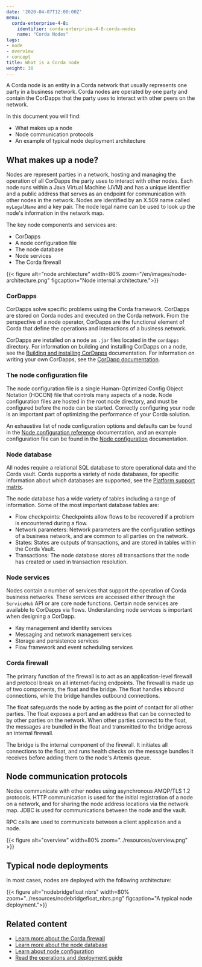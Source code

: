 ```yaml
---
date: '2020-04-07T12:00:00Z'
menu:
  corda-enterprise-4-8:
    identifier: corda-enterprise-4-8-corda-nodes
    name: "Corda Nodes"
tags:
- node
- overview
- concept
title: What is a Corda node
weight: 30
---
```


A Corda node is an entity in a Corda network that usually represents one party in a business network. Corda nodes are operated by one party and contain the CorDapps that the party uses to interact with other peers on the network.

In this document you will find:

* What makes up a node
* Node communication protocols
* An example of typical node deployment architecture

## What makes up a node?

Nodes are represent parties in a network, hosting and managing the operation of all CorDapps the party uses to interact with other nodes. Each node runs within a Java Virtual Machine (JVM) and has a unique identifier and a public address that serves as an endpoint for communication with other nodes in the network. Nodes are identified by an X.509 name called `myLegalName` and a key pair. The node legal name can be used to look up the node's information in the network map.

The key node components and services are:

* CorDapps
* A node configuration file
* The node database
* Node services
* The Corda firewall


{{< figure alt="node architecture" width=80% zoom="/en/images/node-architecture.png" figcaption="Node internal architecture.">}}

### CorDapps

CorDapps solve specific problems using the Corda framework. CorDapps are stored on Corda nodes and executed on the Corda network. From the perspective of a node operator, CorDapps are the functional element of Corda that define the operations and interactions of a business network.

CorDapps are installed on a node as `.jar` files located in the `cordapps` directory. For information on building and installing CorDapps on a node, see the [Building and installing CorDapps](../cordapps/cordapp-build-systems.md/) documentation. For information on writing your own CorDapps, see the [CorDapp documentation](../cordapps/cordapp-overview.md/).

### The node configuration file

The node configuration file is a single Human-Optimized Config Object Notation (HOCON) file that controls many aspects of a node. Node configuration files are hosted in the root node directory, and must be configured before the node can be started. Correctly configuring your node is an important part of optimizing the performance of your Corda solution.

An exhaustive list of node configuration options and defaults can be found in the [Node configuration reference](setup/corda-configuration-fields.md/) documentation, and an example configuration file can be found in the [Node configuration](setup/corda-configuration-file.md/) documentation.

### Node database

All nodes require a relational SQL database to store operational data and the Corda vault. Corda supports a variety of node databases, for specific information about which databases are supported, see the [Platform support matrix](../platform-support-matrix.md/).

The node database has a wide variety of tables including a range of information. Some of the most important database tables are:

* Flow checkpoints: Checkpoints allow flows to be recovered if a problem is encountered during a flow.
* Network parameters: Network parameters are the configuration settings of a business network, and are common to all parties on the network.
* States: States are outputs of transactions, and are stored in tables within the Corda Vault.
* Transactions: The node database stores all transactions that the node has created or used in transaction resolution.

### Node services

Nodes contain a number of services that support the operation of Corda business networks. These services are accessed either through the `ServiceHub` API or are core node functions. Certain node services are available to CorDapps via flows. Understanding node services is important when designing a CorDapp.

* Key management and identity services
* Messaging and network management services
* Storage and persistence services
* Flow framework and event scheduling services

### Corda firewall

The primary function of the firewall is to act as an application-level firewall and protocol break on all internet-facing endpoints. The firewall is made up of two components, the float and the bridge. The float handles inbound connections, while the bridge handles outbound connections.

The float safeguards the node by acting as the point of contact for all other parties. The float exposes a port and an address that can be connected to by other parties on the network. When other parties connect to the float, the messages are bundled in the float and transmitted to the bridge across an internal firewall.

The bridge is the internal component of the firewall. It initiates all connections to the float, and runs health checks on the message bundles it receives before adding them to the node's Artemis queue.

## Node communication protocols

Nodes communicate with other nodes using asynchronous AMQP/TLS 1.2 protocols. HTTP communication is used for the initial registration of a node on a network, and for sharing the node address locations via the network map. JDBC is used for communications between the node and the vault.

RPC calls are used to communicate between a client application and a node.

{{< figure alt="overview" width=80% zoom="../resources/overview.png" >}}


## Typical node deployments

In most cases, nodes are deployed with the following architecture:

{{< figure alt="nodebridgefloat nbrs" width=80% zoom="../resources/nodebridgefloat_nbrs.png" figcaption="A typical node deployment.">}}





## Related content

* [Learn more about the Corda firewall]()
* [Learn more about the node database]()
* [Learn about node configuration]()
* [Read the operations and deployment guide]()

